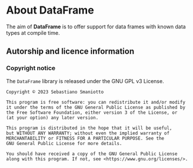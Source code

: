 # About DataFrame

The aim of **DataFrame** is to offer support for data frames with known data types at compile time.

## Autorship and licence information

### Copyright notice

The `DataFrame` library is released under the GNU GPL v3 License.
```
Copyright © 2023 Sebastiano Smaniotto

This program is free software: you can redistribute it and/or modify
it under the terms of the GNU General Public License as published by
the Free Software Foundation, either version 3 of the License, or
(at your option) any later version.

This program is distributed in the hope that it will be useful,
but WITHOUT ANY WARRANTY; without even the implied warranty of
MERCHANTABILITY or FITNESS FOR A PARTICULAR PURPOSE. See the
GNU General Public License for more details.

You should have received a copy of the GNU General Public License
along with this program. If not, see <https://www.gnu.org/licenses/>.
```
